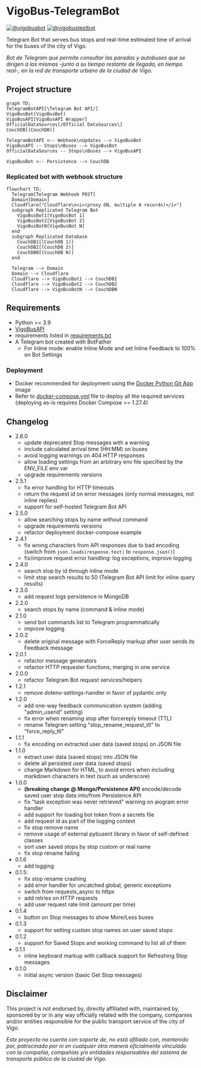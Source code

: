 # VigoBus-TelegramBot

[![@vigobusbot](https://img.shields.io/badge/Stable%20bot-@vigobusbot-blue?logo=telegram&style=plastic)](https://telegram.me/vigobusbot)
[![@vigobustestbot](https://img.shields.io/badge/Develop%20bot-@vigobustestbot-blue?logo=telegram&style=plastic)](https://telegram.me/vigobustestbot)

Telegram Bot that serves bus stops and real-time estimated time of arrival for the buses of the city of Vigo.

_Bot de Telegram que permite consultar las paradas y autobuses que se dirigen a las mismas -junto a su tiempo restante de llegada, en tiempo real-, en la red de transporte urbano de la ciudad de Vigo._

## Project structure

```mermaid
graph TD;
TelegramBotAPI[\Telegram Bot API/]
VigoBusBot(VigoBusBot)
VigoBusAPI[VigoBusAPI Wrapper]
OfficialDataSources[/Official DataSources\]
CouchDB[(CouchDB)]

TelegramBotAPI <-- Webhook\nUpdates --> VigoBusBot
VigoBusAPI -- Stops\nBuses --> VigoBusBot
OfficialDataSources -- Stops\nBuses --> VigoBusAPI

VigoBusBot <-- Persistence --> CouchDB
```

### Replicated bot with webhook structure

```mermaid
flowchart TD;
  Telegram[Telegram Webhook POST]
  Domain[Domain]
  Cloudflare["Cloudflare\n<i>(proxy ON, multiple A records)</i>"]
  subgraph Replicated Telegram Bot
    VigoBusBot1[VigoBusBot 1]
    VigoBusBot2[VigoBusBot 2]
    VigoBusBotN[VigoBusBot N]
  end
  subgraph Replicated Database
    CouchDB1[(CouchDB 1)]
    CouchDB2[(CouchDB 2)]
    CouchDBN[(CouchDB N)]
  end

  Telegram --> Domain
  Domain --> Cloudflare
  Cloudflare --> VigoBusBot1 --> CouchDB1
  Cloudflare --> VigoBusBot2 --> CouchDB2
  Cloudflare --> VigoBusBotN --> CouchDBN
```

## Requirements

- Python >= 3.9
- [VigoBusAPI](https://github.com/David-Lor/Python_VigoBusAPI)
- requirements listed in [requirements.txt](requirements.txt)
- A Telegram bot created with BotFather
    - For Inline mode: enable Inline Mode and set Inline Feedback to 100% on Bot Settings

### Deployment

- Docker recommended for deployment using the [Docker Python Git App](https://github.com/David-Lor/Docker-Python-Git-App) image
- Refer to [docker-compose.yml](tools/deployment/vigobusbot) file to deploy all the required services (deploying as-is requires Docker Compose >= 1.27.4)

## Changelog

- 2.6.0
  - update deprecated Stop messages with a warning
  - include calculated arrival time (HH:MM) on buses
  - avoid logging warnings on 404 HTTP responses
  - allow loading settings from an arbitrary env file specified by the ENV_FILE env var
  - upgrade requirements versions
- 2.5.1
    - fix error handling for HTTP timeouts
    - return the request id on error messages (only normal messages, not inline replies)
    - support for self-hosted Telegram Bot API
- 2.5.0
    - allow searching stops by name without command
    - upgrade requirements versions
    - refactor deployment docker-compose example
- 2.4.1
    - fix wrong characters from API responses due to bad encoding (switch from `json.loads(response.text)` to `response.json()`)
    - fix/improve request error handling: log exceptions, improve logging
- 2.4.0
    - search stop by id through inline mode
    - limit stop search results to 50 (Telegram Bot API limit for inline query results)
- 2.3.0
    - add request logs persistence in MongoDB
- 2.2.0
    - search stops by name (command & inline mode)
- 2.1.0
    - send bot commands list to Telegram programmatically
    - improve logging
- 2.0.2
    - delete original message with ForceReply markup after user sends its Feedback message
- 2.0.1
    - refactor message generators
    - refactor HTTP requester functions, merging in one service
- 2.0.0
    - refactor Telegram Bot request services/helpers
- 1.2.1
    - remove dotenv-settings-handler in favor of pydantic only
- 1.2.0
    - add one-way feedback communication system (adding "admin_userid" setting)
    - fix error when renaming stop after forcereply timeout (TTL)
    - rename Telegram setting "stop_rename_request_ttl" to "force_reply_ttl"
- 1.1.1
    - fix encoding on extracted user data (saved stops) on JSON file
- 1.1.0
    - extract user data (saved stops) into JSON file
    - delete all persisted user data (saved stops)
    - change Markdown for HTML, to avoid errors when including markdown characters in text (such as underscore)
- 1.0.0
    - **(breaking change @ Mongo/Persistence API)** encode/decode saved user stop data into/from Persistence API
    - fix "task exception was never retrieved" warning on aiogram error handler
    - add support for loading bot token from a secrets file
    - add request id as part of the logging context
    - fix stop remove name
    - remove usage of external pybusent library in favor of self-defined classes
    - sort user saved stops by stop custom or real name
    - fix stop rename failing
- 0.1.6
    - add logging
- 0.1.5:
    - fix stop rename crashing
    - add error handler for uncatched global, generic exceptions
    - switch from requests_async to httpx
    - add retries on HTTP requests
    - add user request rate limit (amount per time)
- 0.1.4
    - button on Stop messages to show More/Less buses
- 0.1.3
    - support for setting custom stop names on user saved stops
- 0.1.2
    - support for Saved Stops and working command to list all of them
- 0.1.1
    - inline keyboard markup with callback support for Refreshing Stop messages
- 0.1.0
    - initial async version (basic Get Stop messages)

## Disclaimer

This project is not endorsed by, directly affiliated with, maintained by, sponsored by or in any way officially related with the company, companies and/or entities responsible for the public transport service of the city of Vigo.

_Este proyecto no cuenta con soporte de, no está afiliado con, mantenido por, patrocinado por ni en cualquier otra manera oficialmente vinculado con la compañía, compañías y/o entidades responsables del sistema de transporte público de la ciudad de Vigo._
